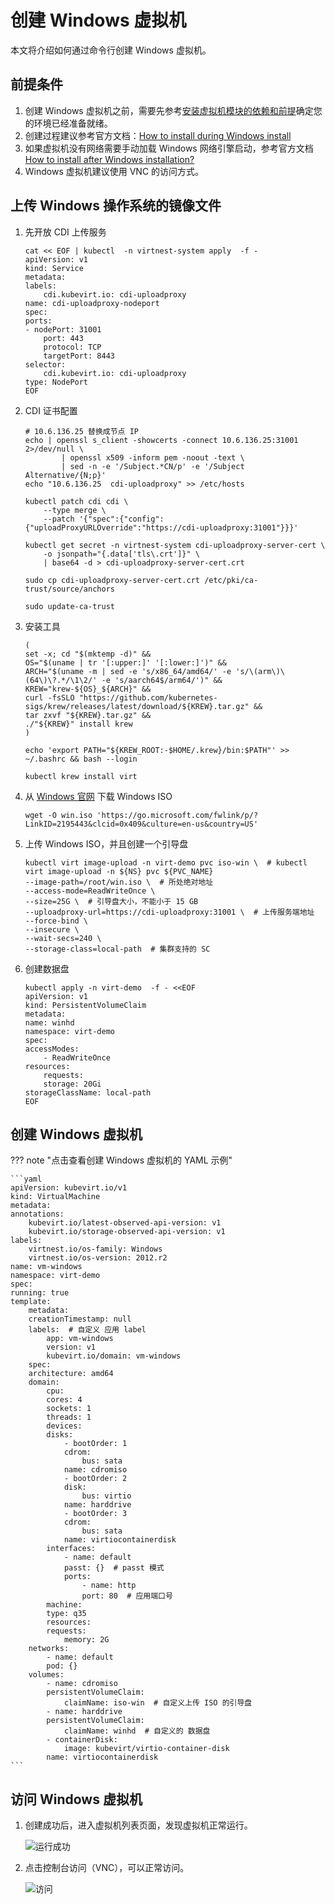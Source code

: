 # 创建 Windows 虚拟机

本文将介绍如何通过命令行创建 Windows 虚拟机。

## 前提条件

1. 创建 Windows 虚拟机之前，需要先参考[安装虚拟机模块的依赖和前提](../install/install-dependency.md)确定您的环境已经准备就绪。
2. 创建过程建议参考官方文档：[How to install during Windows install](https://kubevirt.io/user-guide/virtual_machines/windows_virtio_drivers/#how-to-install-during-windows-install)
3. 如果虚拟机没有网络需要手动加载 Windows 网络引擎启动，参考官方文档 [How to install after Windows installation?](https://kubevirt.io/user-guide/virtual_machines/windows_virtio_drivers/#how-to-install-after-windows-install)
4. Windows 虚拟机建议使用 VNC 的访问方式。

## 上传 Windows 操作系统的镜像文件

1. 先开放 CDI 上传服务

    ```shell
    cat << EOF | kubectl  -n virtnest-system apply  -f -
    apiVersion: v1
    kind: Service
    metadata:
    labels:
        cdi.kubevirt.io: cdi-uploadproxy
    name: cdi-uploadproxy-nodeport
    spec:
    ports:
    - nodePort: 31001
        port: 443
        protocol: TCP
        targetPort: 8443
    selector:
        cdi.kubevirt.io: cdi-uploadproxy
    type: NodePort
    EOF
    ```

2. CDI 证书配置
   
    ```shell
    # 10.6.136.25 替换成节点 IP
    echo | openssl s_client -showcerts -connect 10.6.136.25:31001 2>/dev/null \
            | openssl x509 -inform pem -noout -text \
            | sed -n -e '/Subject.*CN/p' -e '/Subject Alternative/{N;p}'
    echo "10.6.136.25  cdi-uploadproxy" >> /etc/hosts
    
    kubectl patch cdi cdi \
        --type merge \
        --patch '{"spec":{"config":{"uploadProxyURLOverride":"https://cdi-uploadproxy:31001"}}}'
    
    kubectl get secret -n virtnest-system cdi-uploadproxy-server-cert \
        -o jsonpath="{.data['tls\.crt']}" \
        | base64 -d > cdi-uploadproxy-server-cert.crt
    
    sudo cp cdi-uploadproxy-server-cert.crt /etc/pki/ca-trust/source/anchors
    
    sudo update-ca-trust
    ```

3. 安装工具

   ```shell
   (
   set -x; cd "$(mktemp -d)" &&
   OS="$(uname | tr '[:upper:]' '[:lower:]')" &&
   ARCH="$(uname -m | sed -e 's/x86_64/amd64/' -e 's/\(arm\)\(64\)\?.*/\1\2/' -e 's/aarch64$/arm64/')" &&
   KREW="krew-${OS}_${ARCH}" &&
   curl -fsSLO "https://github.com/kubernetes-sigs/krew/releases/latest/download/${KREW}.tar.gz" &&
   tar zxvf "${KREW}.tar.gz" &&
   ./"${KREW}" install krew
   )
   
   echo 'export PATH="${KREW_ROOT:-$HOME/.krew}/bin:$PATH"' >> ~/.bashrc && bash --login
   
   kubectl krew install virt
   ```

4. 从 [Windows 官网](https://www.microsoft.com/en-us/evalcenter/download-windows-server-2012-r2) 下载 Windows ISO

    ```shell
    wget -O win.iso 'https://go.microsoft.com/fwlink/p/?LinkID=2195443&clcid=0x409&culture=en-us&country=US'
    ```

5. 上传 Windows ISO，并且创建一个引导盘

    ```shell
    kubectl virt image-upload -n virt-demo pvc iso-win \  # kubectl  virt image-upload -n ${NS} pvc ${PVC_NAME}
    --image-path=/root/win.iso \  # 所处绝对地址
    --access-mode=ReadWriteOnce \
    --size=25G \  # 引导盘大小，不能小于 15 GB
    --uploadproxy-url=https://cdi-uploadproxy:31001 \  # 上传服务端地址
    --force-bind \
    --insecure \
    --wait-secs=240 \
    --storage-class=local-path  # 集群支持的 SC
    ```

6. 创建数据盘

    ```shell
    kubectl apply -n virt-demo  -f - <<EOF
    apiVersion: v1
    kind: PersistentVolumeClaim
    metadata:
    name: winhd
    namespace: virt-demo
    spec:
    accessModes:
        - ReadWriteOnce
    resources:
        requests:
        storage: 20Gi
    storageClassName: local-path
    EOF
    ```

## 创建 Windows 虚拟机

??? note "点击查看创建 Windows 虚拟机的 YAML 示例"

    ```yaml
    apiVersion: kubevirt.io/v1
    kind: VirtualMachine
    metadata:
    annotations:
        kubevirt.io/latest-observed-api-version: v1
        kubevirt.io/storage-observed-api-version: v1
    labels:
        virtnest.io/os-family: Windows
        virtnest.io/os-version: 2012.r2
    name: vm-windows
    namespace: virt-demo
    spec:
    running: true
    template:
        metadata:
        creationTimestamp: null
        labels:  # 自定义 应用 label
            app: vm-windows
            version: v1
            kubevirt.io/domain: vm-windows
        spec:
        architecture: amd64
        domain:
            cpu:
            cores: 4
            sockets: 1
            threads: 1
            devices:
            disks:
                - bootOrder: 1
                cdrom:
                    bus: sata
                name: cdromiso
                - bootOrder: 2
                disk:
                    bus: virtio
                name: harddrive
                - bootOrder: 3
                cdrom:
                    bus: sata
                name: virtiocontainerdisk
            interfaces:
                - name: default
                passt: {}  # passt 模式
                ports:
                    - name: http
                    port: 80  # 应用端口号
            machine:
            type: q35
            resources:
            requests:
                memory: 2G
        networks:
            - name: default
            pod: {}
        volumes:
            - name: cdromiso
            persistentVolumeClaim:
                claimName: iso-win  # 自定义上传 ISO 的引导盘
            - name: harddrive
            persistentVolumeClaim:
                claimName: winhd  # 自定义的 数据盘
            - containerDisk:
                image: kubevirt/virtio-container-disk
            name: virtiocontainerdisk
    ```

## 访问 Windows 虚拟机

1. 创建成功后，进入虚拟机列表页面，发现虚拟机正常运行。

    ![运行成功](../images/window01.png)

2. 点击控制台访问（VNC），可以正常访问。

    ![访问](../images/windows-vnc.png)